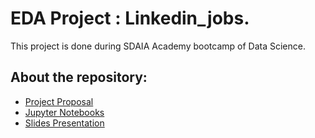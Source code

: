 # 

# EDA Project : Linkedin_jobs.

This project is done during SDAIA Academy bootcamp of Data Science.




## About the repository:
- [Project Proposal](https://github.com/Raghad-th/linkedin_jobs-EDA/blob/main/EDA_proposal.pdf)
- [Jupyter Notebooks](https://github.com/Raghad-th/linkedin_jobs-EDA/blob/main/EDA_linkedin_jobs.ipynb)
- [Slides Presentation](https://github.com/Raghad-th/linkedin_jobs-EDA/blob/main/EDA_linkedin_jobs_Presentation.pdf)

